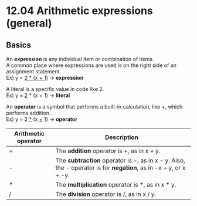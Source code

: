 # 12.04 Arithmetic expressions (general)

## Basics
An **expression** is any individual item or combination of items.   
A common place where expressions are used is on the right side of an assignment statement.   
Ex) y = <ins>2 * (x + 1)</ins> -> **expression**   

A literal is a specific value in code like 2.   
Ex) y = <ins>2</ins> * (x + 1) -> **literal**   

An **operator** is a symbol that performs a built-in calculation, like +, which performs addition.   
Ex) y = 2 <ins>*</ins> (x <ins>+</ins> 1) -> **operator** 

|Arithmetic operator|Description|
|------|----|
|+|	The **addition** operator is +, as in x + y.|
|-|The **subtraction** operator is -, as in x - y. Also, the - operator is for **negation**, as in -x + y, or x + -y.|
|*|The **multiplication** operator is *, as in x * y.|
|/|The **division** operator is /, as in x / y.|

